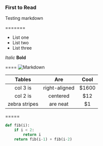 ### First to Read

Testing markdown

=======
+ List one
+ List two
+ List three

*Italic*
**Bold**

====
![Markdown](http://p1.bqimg.com/1949/e8b37e1856b2a176.png)

| Tables        | Are           | Cool  |
|:-------------:|:-------------:|:-----:|
| col 3 is      | right-aligned | $1600 |
| col 2 is      | centered      |   $12 |
| zebra stripes | are neat      |    $1 |

=====
```python
def fib(i):
    if i < 2:
        return i
    return fib(i-1) + fib(i-2)

```

